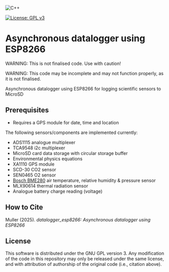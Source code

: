 ![C++](https://img.shields.io/badge/c++-%2300599C.svg?style=for-the-badge&logo=c%2B%2B&logoColor=white)

[![License: GPL v3](https://img.shields.io/badge/License-GPLv3-blue.svg)](https://www.gnu.org/licenses/gpl-3.0)

# Asynchronous datalogger using ESP8266

WARNING: This is not finalised code. Use with caution!

WARNING: This code may be incomplete and may not function properly, as it is not finalised.

Asynchronous datalogger using ESP8266 for logging scientific sensors to MicroSD

## Prerequisites
- Requires a GPS module for date, time and location

The following sensors/components are implemented currently:
- ADS1115 analogue multiplexer
- TCA9548 i2c multiplexer
- MicroSD card data storage with circular storage buffer
- Environmental physics equations
- XA1110 GPS module
- SCD-30 CO2 sensor
- SEN0465 O2 sensor
- [Bosch BME280](https://www.bosch-sensortec.com/products/environmental-sensors/humidity-sensors-bme280/) air temperature, relative humidity & pressure sensor
- MLX90614 thermal radiation sensor
- Analogue battery charge reading (voltage)

## How to Cite

Muller (2025). *datalogger_esp8266: Asynchronous datalogger using ESP8266*

## License

This software is distributed under the GNU GPL version 3. Any modification of the code in this repository may only be released under the same license, and with attribution of authorship of the original code (i.e., citation above).